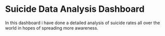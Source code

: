 # Suicide Data Analysis Dashboard

In this dashboard i have done a detailed analysis of suicide rates all over the world in hopes of spreading more awareness.
